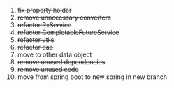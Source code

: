 1. ~~fix property holder~~
2. ~~remove unnecessary converters~~
3. ~~refactor RxService~~
4. ~~refactor CompletableFutureService~~
5. ~~refactor utils~~
6. ~~refactor dao~~
7. move to other data object
8. ~~remove unused dependencies~~
9. ~~remove unused code~~
10. move from spring boot to new spring in new branch
